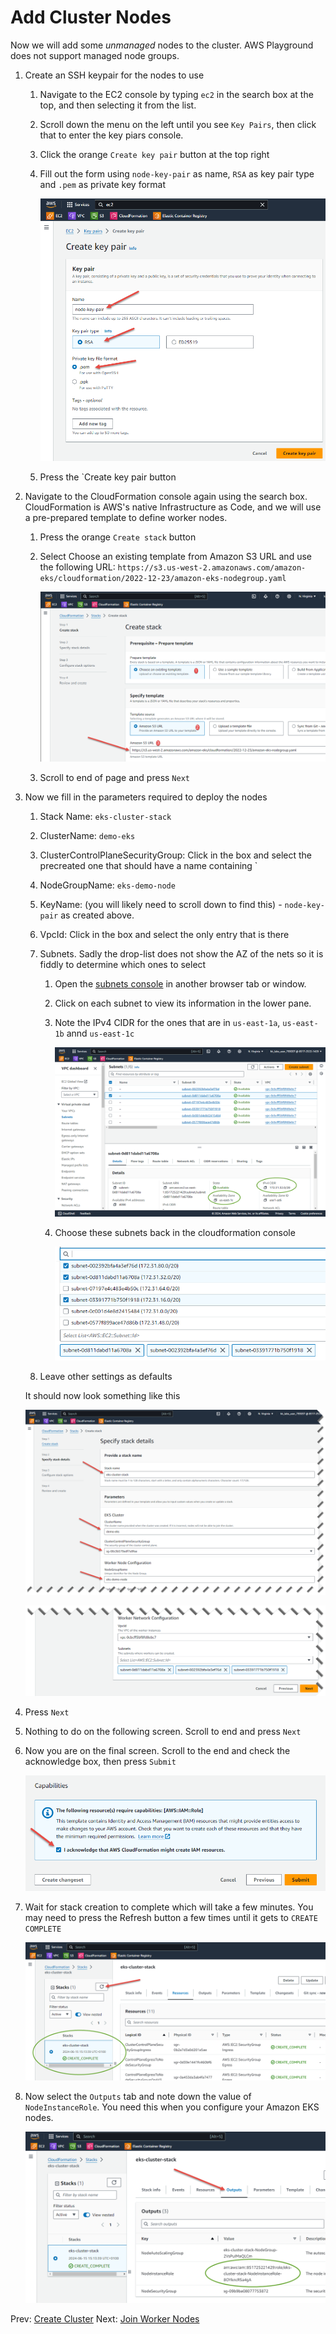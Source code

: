 # Add Cluster Nodes

Now we will add some *unmanaged* nodes to the cluster. AWS Playground does not support managed node groups.

1. Create an SSH keypair for the nodes to use
    1. Navigate to the EC2 console by typing `ec2` in the search box at the top, and then selecting it from the list.
    1. Scroll down the menu on the left until you see `Key Pairs`, then click that to enter the key piars console.
    1. Click the orange `Create key pair` button at the top right
    1. Fill out the form using `node-key-pair` as name, `RSA` as key pair type and `.pem` as private key format

        ![](../images/06-key-pair.png)

    1. Press the `Create key pair button

1. Navigate to the CloudFormation console again using the search box. CloudFormation is AWS's native Infrastructure as Code, and we will use a pre-prepared template to define worker nodes.
    1. Press the orange `Create stack` button
    1. Select Choose an existing template from Amazon S3 URL and use the following URL: `https://s3.us-west-2.amazonaws.com/amazon-eks/cloudformation/2022-12-23/amazon-eks-nodegroup.yaml`

        ![](../images/06-create-stack.png)

    1. Scroll to end of page and press `Next`

1. Now we fill in the parameters required to deploy the nodes
    1. Stack Name: `eks-cluster-stack`
    1. ClusterName: `demo-eks`
    1. ClusterControlPlaneSecurityGroup: Click in the box and select the precreated one that should have a name containing `
    1. NodeGroupName: `eks-demo-node`
    1. KeyName: (you will likely need to scroll down to find this) - `node-key-pair` as created above.
    1. VpcId: Click in the box and select the only entry that is there
    1. Subnets. Sadly the drop-list does not show the AZ of the nets so it is fiddly to determine which ones to select
        1. Open the [subnets console](https://us-east-1.console.aws.amazon.com/vpcconsole/home?region=us-east-1#subnets:) in another browser tab or window.
        1. Click on each subnet to view its information in the lower pane.
        1. Note the IPv4 CIDR for the ones that are in `us-east-1a`, `us-east-1b` annd `us-east-1c`

            ![](../images/06-subnets.png)

        1. Choose these subnets back in the cloudformation console

            ![](../images/06-subnets-2.png)

    1. Leave other settings as defaults

    It should now look something like this

    ![](../images/06-params-1.png)

    ![](../images/06-params-2.png)

1. Press `Next`
1. Nothing to do on the following screen. Scroll to end and press `Next`
1. Now you are on the final screen. Scroll to the end and check the acknowledge box, then press `Submit`

    ![](../images/06-iam-ack.png)

1. Wait for stack creation to complete which will take a few minutes. You may need to press the Refresh button a few times until it gets to `CREATE COMPLETE`

    ![](../images/06-stack-complete.png)

1. Now select the `Outputs` tab and note down the value of `NodeInstanceRole`. You need this when you configure your Amazon EKS nodes.

    ![](../images/06-node-role.png)

Prev: [Create Cluster](./05-create-cluster.md)
Next: [Join Worker Nodes](./07-join-nodes.md)

